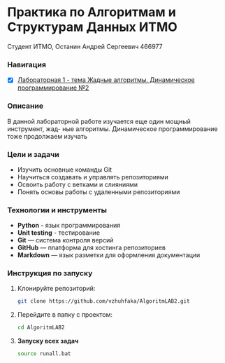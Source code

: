 # Практика по Алгоритмам и Cтруктурам Данных ИТМО 

Студент ИТМО, Останин Андрей Сергеевич 466977

### Навигация
 
- [X] [Лабораторная 1 - тема Жадные алгоритмы. Динамическое программирование №2](lab1/README.md)

### Описание 
В данной лабораторной работе изучается еще один мощный инструмент, жад-
ные алгоритмы. Динамическое программирование тоже продолжаем изучать


### Цели и задачи

- Изучить основные команды Git
- Научиться создавать и управлять репозиториями
- Освоить работу с ветками и слияниями
- Понять основы работы с удаленными репозиториями

### Технологии и инструменты

- **Python** - язык программирования
- **Unit testing** - тестирование
- **Git** — система контроля версий
- **GitHub** — платформа для хостинга репозиториев
- **Markdown** — язык разметки для оформления документации

### Инструкция по запуску

1. Клонируйте репозиторий:
   ```bash
   git clone https://github.com/vzhuhfaka/AlgoritmLAB2.git
   ```
2. Перейдите в папку с проектом:
   ```bash
   cd AlgoritmLAB2
   ```
3. **Запуску всех задач**
    ```bash
    source runall.bat
    ```